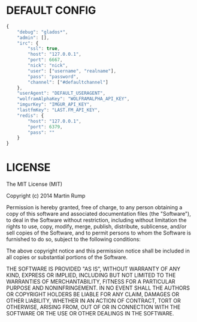 DEFAULT CONFIG
=======
```js 
{
    "debug": "glados*",
    "admin": [],
    "irc": {
        "ssl": true,
        "host": "127.0.0.1",
        "port": 6667,
        "nick": "nick",
        "user": ["username", "realname"],
        "pass": "password",
        "channel": ["#defaultchannel"]
    },
    "userAgent": "DEFAULT_USERAGENT",
    "wolframAlphaKey": "WOLFRAMALPHA_API_KEY",
    "imgurKey": "IMGUR_API_KEY",
    "lastfmKey": "LAST.FM_API_KEY",
    "redis": {
        "host": "127.0.0.1",
        "port": 6379,
        "pass": ""
    }
}
```

LICENSE
=======
The MIT License (MIT)

Copyright (c) 2014 Martin Rump

Permission is hereby granted, free of charge, to any person obtaining a copy
of this software and associated documentation files (the "Software"), to deal
in the Software without restriction, including without limitation the rights
to use, copy, modify, merge, publish, distribute, sublicense, and/or sell
copies of the Software, and to permit persons to whom the Software is
furnished to do so, subject to the following conditions:

The above copyright notice and this permission notice shall be included in all
copies or substantial portions of the Software.

THE SOFTWARE IS PROVIDED "AS IS", WITHOUT WARRANTY OF ANY KIND, EXPRESS OR
IMPLIED, INCLUDING BUT NOT LIMITED TO THE WARRANTIES OF MERCHANTABILITY,
FITNESS FOR A PARTICULAR PURPOSE AND NONINFRINGEMENT. IN NO EVENT SHALL THE
AUTHORS OR COPYRIGHT HOLDERS BE LIABLE FOR ANY CLAIM, DAMAGES OR OTHER
LIABILITY, WHETHER IN AN ACTION OF CONTRACT, TORT OR OTHERWISE, ARISING FROM,
OUT OF OR IN CONNECTION WITH THE SOFTWARE OR THE USE OR OTHER DEALINGS IN THE
SOFTWARE.
